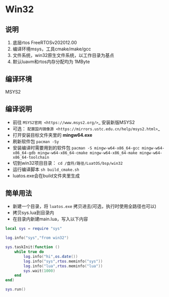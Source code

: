 # Win32

## 说明

1. 底层rtos FreeRTOSv202012.00
2. 编译环境msys，工具cmake/make/gcc
3. 文件系统，win32原生文件系统，以工作目录为基点
4. 默认luavm和rtos内存分配均为 1MByte

## 编译环境

MSYS2

## 编译说明

- 前往 `MSYS2官网 <https://www.msys2.org/>`_ 安装新版MSYS2
- 可选： `配置国内镜像源 <https://mirrors.ustc.edu.cn/help/msys2.html>`_
- 打开安装目标文件夹里的 **mingw64.exe**
- 刷新软件包 `pacman -Sy`
- 安装编译时需要用到的软件包 `pacman -S mingw-w64-x86_64-gcc mingw-w64-x86_64-gdb mingw-w64-x86_64-cmake mingw-w64-x86_64-make mingw-w64-x86_64-toolchain`
- 切到win32项目目录： `cd /盘符/路径/LuatOS/bsp/win32`
- 运行编译脚本 `sh build_cmake.sh`
- luatos.exe会在build文件夹里生成

<div id="xmake-record"></div>
<link rel="stylesheet" type="text/css" href="../../_static/css/asciinema-player.css"/>
<script src="../../_static/js/asciinema-player.min.js"></script>
<script>AsciinemaPlayer.create('../../_static/terminal/build-win32.cast', document.getElementById('xmake-record'),{autoPlay:true,speed:2});</script>

## 简单用法

- 新建一个目录，将 `luatos.exe` 拷贝进去(可选，执行时使用全路径也可以)
- 拷贝sys.lua到目录内
- 在目录内新建main.lua，写入以下内容

```lua
local sys = require "sys"

log.info("sys","from win32")

sys.taskInit(function ()
    while true do
        log.info("hi",os.date())
        log.info("sys",rtos.meminfo("sys"))
        log.info("lua",rtos.meminfo("lua"))
        sys.wait(1000)
    end
end)

sys.run()
```
